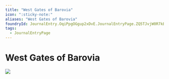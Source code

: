 ```yaml
---
title: "West Gates of Barovia"
icon: ":sticky-note:"
aliases: "West Gates of Barovia"
foundryId: JournalEntry.OqiPpgOGgup2xDvE.JournalEntryPage.ZQ5TJvjW0R7kBQPS
tags:
  - JournalEntryPage
---
```


# West Gates of Barovia
![](modules/legends-of-barovia-pk/assets/scene/Gates%20of%20Barovia%2018x10.webp)